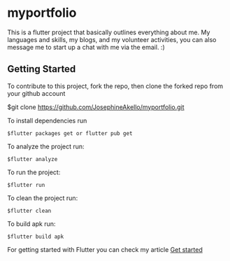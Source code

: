 # myportfolio

This is a flutter project that basically outlines everything 
about me. My languages and skills, my blogs, and my volunteer
activities, you can also message me to start up a chat with me
via the email. :)


## Getting Started
To contribute to this project, fork the repo, then clone the forked repo from your github account

$git clone https://github.com/JosephineAkello/myportfolio.git 

To install dependencies run

    $flutter packages get or flutter pub get
        
To analyze the project run:

    $flutter analyze

To run the project:

    $flutter run

To clean the project run:

    $flutter clean

To build apk run:

    $flutter build apk

For getting started with Flutter you can check my article 
[Get started](https://medium.com/podiihq/how-to-get-started-on-fun-flutter-699c81c89a8f)
